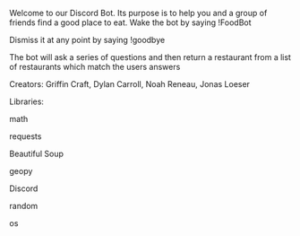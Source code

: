Welcome to our Discord Bot. Its purpose is to help you and a group of friends find a good place to eat. 
Wake the bot by saying !FoodBot

Dismiss it at any point by saying !goodbye

The bot will ask a series of questions and then return a restaurant from a list of restaurants which match the users answers 

Creators:
Griffin Craft,
Dylan Carroll,
Noah Reneau,
Jonas Loeser

Libraries:

math

requests

Beautiful Soup

geopy

Discord

random

os
